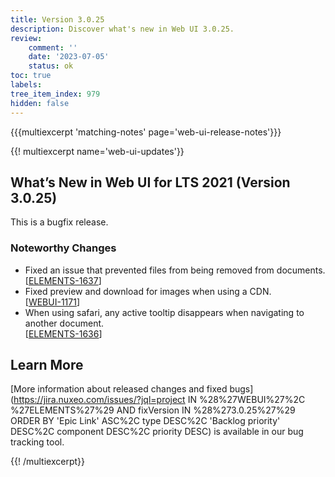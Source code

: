 ```yaml
---
title: Version 3.0.25
description: Discover what's new in Web UI 3.0.25.
review:
    comment: ''
    date: '2023-07-05'
    status: ok
toc: true
labels:
tree_item_index: 979
hidden: false
---
```


{{{multiexcerpt 'matching-notes' page='web-ui-release-notes'}}}

{{! multiexcerpt name='web-ui-updates'}}
## What’s New in Web UI for LTS 2021 (Version 3.0.25)

This is a bugfix release.

### Noteworthy Changes

- Fixed an issue that prevented files from being removed from documents.<br/>[[ELEMENTS-1637](https://jira.nuxeo.com/browse/ELEMENTS-1637)]
- Fixed preview and download for images when using a CDN.<br/>[[WEBUI-1171](https://jira.nuxeo.com/browse/WEBUI-1171)]
- When using safari, any active tooltip disappears when navigating to another document.<br/>[[ELEMENTS-1636](https://jira.nuxeo.com/browse/ELEMENTS-1636)]


## Learn More

[More information about released changes and fixed bugs](https://jira.nuxeo.com/issues/?jql=project IN %28%27WEBUI%27%2C %27ELEMENTS%27%29 AND fixVersion IN %28%273.0.25%27%29 ORDER BY 'Epic Link' ASC%2C type DESC%2C  'Backlog priority' DESC%2C component DESC%2C priority DESC) is available in our bug tracking tool.


{{! /multiexcerpt}}
